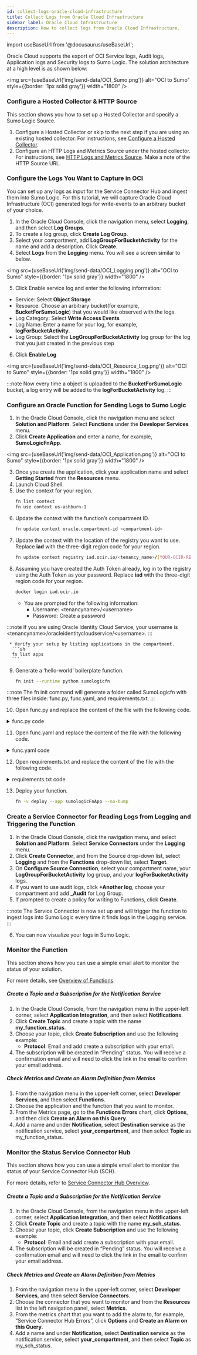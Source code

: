 ```yaml
---
id: collect-logs-oracle-cloud-infrastructure
title: Collect Logs from Oracle Cloud Infrastructure
sidebar_label: Oracle Cloud Infrastructure
description: How to collect logs from Oracle Cloud Infrastructure.
---
```


import useBaseUrl from '@docusaurus/useBaseUrl';

Oracle Cloud supports the export of OCI Service logs, Audit logs, Application logs and Security logs to Sumo Logic. The solution architecture at a high level is as shown below:

<img src={useBaseUrl('img/send-data/OCI_Sumo.png')} alt="OCI to Sumo" style={{border: '1px solid gray'}} width="1800" />



### Configure a Hosted Collector & HTTP Source

This section shows you how to set up a Hosted Collector and specify a Sumo Logic Source.

1. Configure a Hosted Collector or skip to the next step if you are using an existing hosted collector. For instructions, see [Configure a Hosted Collector](/docs/send-data/hosted-collectors/configure-hosted-collector).
2. Configure an HTTP Logs and Metrics Source under the hosted collector. For instructions, see [HTTP Logs and Metrics Source](/docs/send-data/hosted-collectors/http-source/logs-metrics). Make a note of the HTTP Source URL.


### Configure the Logs You Want to Capture in OCI

You can set up any logs as input for the Service Connector Hub and ingest them into Sumo Logic. For this tutorial, we will capture Oracle Cloud Infrastructure (OCI) generated logs for write-events to an arbitrary bucket of your choice.

1. In the Oracle Cloud Console, click the navigation menu, select **Logging**, and then select **Log Groups**.
2. To create a log group, click **Create Log Group**.
3. Select your compartment, add **LogGroupForBucketActivity** for the name and add a description. Click **Create**.
4. Select **Logs** from the **Logging** menu. You will see a screen similar to below.

<img src={useBaseUrl('img/send-data/OCI_Logging.png')} alt="OCI to Sumo" style={{border: '1px solid gray'}} width="1800" />

5. Click Enable service log and enter the following information:
  * Service: Select **Object Storage**
  * Resource: Choose an arbitrary bucket(for example, **BucketForSumoLogic**) that you would like observed with the logs.
  * Log Category: Select **Write Access Events**
  * Log Name: Enter a name for your log, for example, **logForBucketActivity**.
  * Log Group: Select the **LogGroupForBucketActivity** log group for the log that you just created in the previous step
6. Click **Enable Log**

<img src={useBaseUrl('img/send-data/OCI_Resource_Log.png')} alt="OCI to Sumo" style={{border: '1px solid gray'}} width="1800" />


:::note
Now every time a object is uploaded to the **BucketForSumoLogic** bucket, a log entry will be added to the **logForBucketActivity** log.
:::


### Configure an Oracle Function for Sending Logs to Sumo Logic

1. In the Oracle Cloud Console, click the navigation menu and select **Solution and Platform**. Select **Functions** under the **Developer Services** menu.
2. Click **Create Application** and enter a name, for example, **SumoLogicFnApp**.

<img src={useBaseUrl('img/send-data/OCI_Application.png')} alt="OCI to Sumo" style={{border: '1px solid gray'}} width="1800" />

3. Once you create the application, click your application name and select **Getting Started** from the **Resources** menu.
4. Launch Cloud Shell.
5. Use the context for your region.
    ```sh
    fn list context
    fn use context us-ashburn-1
    ```
6. Update the context with the function’s compartment ID.
    ```sh
    fn update context oracle.compartment-id <compartment-id>
    ```
7. Update the context with the location of the registry you want to use. Replace **iad** with the three-digit region code for your region.
    ```sh
    fn update context registry iad.ocir.io/<tenancy_name>/[YOUR-OCIR-REPO]
    ```
8. Assuming you have created the Auth Token already, log in to the registry using the Auth Token as your password. Replace **iad** with the three-digit region code for your region.
    ```sh
    docker login iad.ocir.io
    ```
    * You are prompted for the following information:
        * Username: \<tenancyname>/\<username>
        * Password: Create a password

:::note
If you are using Oracle Identity Cloud Service, your username is \<tenancyname>/oracleidentitycloudservice/\<username>.
:::

     * Verify your setup by listing applications in the compartment.
      ```sh
      fn list apps
      ```
9. Generate a ‘hello-world’ boilerplate function.
    ```sh
    fn init --runtime python sumologicfn
    ```

:::note
The fn init command will generate a folder called SumoLogicfn with three files inside: func.py, func.yaml, and requirements.txt.
:::

10. Open func.py and replace the content of the file with the following code.
<details>
<summary>func.py code</summary>
    ```python
 
    #
    # oci-sumologic 1.0
    #
    # Copyright (c) 2022, Oracle and/or its affiliates. All rights reserved.
    # Licensed under the Universal Permissive License v 1.0 as shown at https://oss.oracle.com/licenses/upl.
    
    import io
    import json
    import logging
    import os
    import base64
    import requests
    from fdk import response
    
    
    # Sumologic environment variables (set in OCI Application Configuration)
    sumologic_endpoint = os.getenv('SUMOLOGIC_ENDPOINT', 'not-configured')
    max_records_per_post = int(os.getenv('MAX_RECORDS_PER_POST', '1000'))
    
    # Enable if the function will be processing events or logs passing through OCI Streaming
    is_oci_streaming_conversion_enabled = eval(os.getenv('OCI_STREAMING_CONVERSION_ENABLED', "True"))
    
    # Set all registered loggers to the configured log_level
    logging_level = os.getenv('LOGGING_LEVEL', 'INFO')
    loggers = [logging.getLogger()] + [logging.getLogger(name) for name in logging.root.manager.loggerDict]
    [logger.setLevel(logging.getLevelName(logging_level)) for logger in loggers]
    
    # --------------------------------------------
    # Functions
    # --------------------------------------------
    
    
    def handler(ctx, data: io.BytesIO = None):
        """
        OCI Function Entrypoint
        :param ctx: OCI Function context
        :param data: message payload bytes object
        :return: None
        """
    
        try:
    
            log_body = data.getvalue()
            banner = "{} / event payload bytes: {} / batch size: {} / logging level: {}"
            logging.info(banner.format(ctx.FnName(), len(log_body), max_records_per_post, logging_level))
    
            if is_oci_streaming_conversion_enabled:
                log_body = convert_oci_streaming_format(log_body)
    
            records_posted = post_to_sumologic(log_body)
            logging.info(f'records posted / {records_posted}')
    
            return response.Response(ctx, response_data=json.dumps({"status": "Success", "records_posted": records_posted}),
                                     headers={"Content-Type": "application/json"})
    
        except Exception as err:
            logging.error("Error in handler: {}".format(str(err)))
            raise err
    
    
    def post_to_sumologic(body_bytes: bytes):
        """
        Sends each event to Sumologic
        """
    
        session = requests.Session()
        records_posted = 0
    
        try:
            adapter = requests.adapters.HTTPAdapter(pool_connections=10, pool_maxsize=10)
            session.mount('https://', adapter)
    
            http_headers = {'Content-type': 'application/json'}
    
            event_list = json.loads(body_bytes)
            if not isinstance(event_list, list):
                event_list = [event_list]
    
            #  divide the incoming payload into batches
    
            batch = []
            batches = [batch]
    
            for event in event_list:
                batch.append(event)
                if len(batch) >= max_records_per_post:
                    batch = []
                    batches.append(batch)
    
            for batch in batches:
                if len(batch) == 0:
                    continue
    
                post_response = session.post(sumologic_endpoint, data=serialize(batch), headers=http_headers)
                if post_response.status_code != 200:
                    raise Exception('error posting to API endpoint', post_response.text, post_response.reason)
    
                records_posted += len(batch)
    
        finally:
            session.close()
    
        return records_posted
    
    
    def serialize(batch):
        """
        Serialize the event payload per Sumo Logic HTTP Source contract
        """
    
        converted = ''
        for record in batch:
            json_string = json.dumps(record)
            converted += json_string + '\n'
        return converted
    
    
    def convert_oci_streaming_format(body_bytes: bytes):
        """
        This function detects if the body is OCI Streaming format and converts it as needed to remove OCI
        Streaming preamble / wrapper JSON if that is the case.  Otherwise, it returns the original argument value.
    
        :param body_bytes: fn message body
        :return: converted / original payload
        """
    
        converted = list()
        event_list = json.loads(body_bytes)
    
        # The presence of 'stream', 'partition' and 'value' attributes per message indicate
        # that the list of events are in Streaming format.
    
        for event in event_list:
            stream = event.get('stream')
            partition = event.get('partition')
            value = event.get('value')
    
            if stream and partition and value:
                bytes_value = base64.b64decode(value)
                utf8_value = bytes_value.decode('utf-8')
                converted.append(json.loads(utf8_value))
    
            else:
                logging.debug('OCI Streaming format not detected')
                return body_bytes
    
        converted_bytes = bytes(json.dumps(converted), 'ascii')
        logging.debug('OCI Streaming format detected, conversion complete')
    
        return converted_bytes
    
    
    def local_test_mode(filename):
        """
        Test routine
        """
    
        logging.info("testing {}".format(filename))
    
        with open(filename, 'r') as f:
            data = json.load(f)
            converted_bytes = bytes(json.dumps(data), 'ascii')
            records_posted = post_to_sumologic(body_bytes=converted_bytes)
            logging.info(f'records posted / {records_posted}')
    
    
    """
    Local Testing 
    """
    
    if __name__ == "__main__":
        # local_test_mode('test_data/test.json')
        local_test_mode('test_data/test-list.json')
    ``` 

:::note
For information about the format of the logs generated by the Oracle Cloud Infrastructure Logging service, see [Logging Format Overview](https://docs.oracle.com/en-us/iaas/Content/Logging/Reference/top_level_logging_format.htm#top_level_logging_format).
:::

</details>

11. Open func.yaml and replace the content of the file with the following code.
<details>
<summary>func.yaml code</summary>
    ```yaml
 
    schema_version: 20180708
    name: oci-sumologic
    version: 0.0.1
    runtime: python
    build_image: fnproject/python:3.9-dev
    run_image: fnproject/python:3.9
    entrypoint: /python/bin/fdk /function/func.py handler
    memory: 256
    timeout: 300
    ```
</details>

12. Open requirements.txt and replace the content of the file with the following code.
<details>
<summary>requirements.txt code</summary>
    ```txt
 
    oci==2.102.0
    requests==2.31.0
    fdk==0.1.50
    ```
</details>


13. Deploy your function.
    ```sh
    fn -v deploy --app sumologicFnApp --no-bump
    ```


### Create a Service Connector for Reading Logs from Logging and Triggering the Function

1. In the Oracle Cloud Console, click the navigation menu, and select **Solution and Platform**. Select **Service Connectors** under the **Logging** menu.
2. Click **Create Connector**, and from the Source drop-down list, select **Logging** and from the **Functions** drop-down list, select **Target**.
3. On **Configure Source Connection**, select your compartment name, your **LogGroupForBucketActivity** log group, and your **logForBucketActivity** logs.
4. If you want to use audit logs, click **+Another log**, choose your compartment and add **_Audit** for Log Group.
5. If prompted to create a policy for writing to Functions, click **Create**.

:::note
The Service Connector is now set up and will trigger the function to ingest logs into Sumo Logic every time it finds logs in the Logging service.
:::

6. You can now visualize your logs in Sumo Logic.



### Monitor the Function

This section shows how you can use a simple email alert to monitor the status of your solution.

For more details, see [Overview of Functions](https://docs.oracle.com/en-us/iaas/Content/Functions/Concepts/functionsoverview.htm).


##### Create a Topic and a Subscription for the Notification Service

1. In the Oracle Cloud Console, from the navigation menu in the upper-left corner, select **Application Integration**, and then select **Notifications**.
2. Click **Create Topic** and create a topic with the name **my_function_status**.
3. Choose your topic, click **Create Subscription** and use the following example:
   * **Protocol**: Email and add create a subscription with your email.
4. The subscription will be created in “Pending” status. You will receive a confirmation email and will need to click the link in the email to confirm your email address.


##### Check Metrics and Create an Alarm Definition from Metrics

1. From the navigation menu in the upper-left corner, select **Developer Services**, and then select **Functions**.
2. Choose the application and the function that you want to monitor.
3. From the Metrics page, go to the **Functions Errors** chart, click **Options**, and then click **Create an Alarm on this Query**.
4. Add a name and under **Notification**, select **Destination service** as the notification service, select **your_compartment**, and then select **Topic** as my_function_status.


### Monitor the Status Service Connector Hub

This section shows how you can use a simple email alert to monitor the status of your Service Connector Hub (SCH).

For more details, refer to [Service Connector Hub Overview](https://docs.oracle.com/en-us/iaas/Content/connector-hub/overview.htm).


##### Create a Topic and a Subscription for the Notification Service

1. In the Oracle Cloud Console, from the navigation menu in the upper-left corner, select **Application Integration**, and then select **Notifications**.
2. Click **Create Topic** and create a topic with the name **my_sch_status**.
3. Choose your topic, click **Create Subscription** and use the following example:
   * **Protocol**: Email and add create a subscription with your email.
4. The subscription will be created in “Pending” status. You will receive a confirmation email and will need to click the link in the email to confirm your email address.


##### Check Metrics and Create an Alarm Definition from Metrics

1. From the navigation menu in the upper-left corner, select **Developer Services**, and then select **Service Connectors**.
2. Choose the connector that you want to monitor and from the **Resources** list in the left navigation panel, select **Metrics**.
3. From the metrics chart that you want to add the alarm to, for example, “Service Connector Hub Errors”, click **Options** and **Create an Alarm on this Query**.
4. Add a name and under **Notification**, select **Destination service** as the notification service, select **your_compartment**, and then select **Topic** as my_sch_status.























